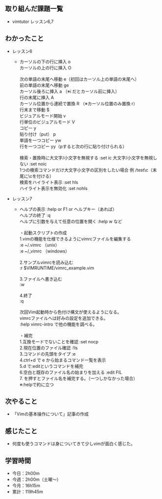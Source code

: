 ## 取り組んだ課題一覧
-  vimtutor レッスン6,7
## わかったこと
- レッスン6
    - カーソルの下の行に挿入 o<br>
カーソルの上の行に挿入 O<br><br>
次の単語の末尾へ移動 e（初回はカーソル上の単語の末尾へ）<br>
前の単語の末尾へ移動 ge<br>
カーソル後ろに挿入 a （※i だとカーソル前に挿入）<br>
行の末尾に挿入 A<br>
カーソル位置から連続で置換 R （※カーソル位置のみ置換 r）<br>
行末まで移動 $<br>
ビジュアルモード開始 v<br>
行単位のビジュアルモード V<br>
コピー y<br>
貼り付け（put） p<br>
単語を一つコピー yw<br>
行を一つコピー yy（pすると次の行に貼り付けられる）<br><br>
検索・置換時に大文字/小文字を無視する :set ic
大文字/小文字を無視しない :set noic<br>
1つの検索コマンドだけ大文字小文字の区別をしたい場合 例 /test\c（末尾に\cを付ける）<br>
検索をハイライト表示 :set hls<br>
ハイライト表示を無効化 :set nohls

- レッスン7
    - ヘルプの表示 :help or F1 or ヘルプキー（あれば）<br>
ヘルプの終了 :q<br>
ヘルプに引数を与えて任意の位置を開く :help w など<br><br>
・起動スクリプトの作成<br>
1.vimの機能を仕様できるようにvimrcファイルを編集する<br>
:e ~/.vimrc （unix）<br>
:e ~/_vimrc （windows）<br><br>
2.サンプルvimrcを読み込む<br>
:r $VIMRUNTIME/vimrc_example.vim<br><br>
3.ファイルへ書き込む<br>
:w<br><br>
4.終了<br>
:q<br><br>
次回Vim起動時から色付け構文が使えるようになる。<br>
vimrcファイルへは好みの設定を追加できる。<br>
:help vimrc-intro で他の機能を調べる。<br><br>
・補完<br>
1.互換モードでないことを確認 :set nocp<br>
2.現在位置のファイル確認 :!ls<br>
3.コマンドの先頭をタイプ :e<br>
4.ctrl+d で e から始まるコマンド一覧を表示<br>
5.d<tab> で:editというコマンドを補完<br>
6.空白と既存のファイル名の始まりを加える :edit FIL<br>
7.<tab> を押すとファイル名を補完する。（一つしかなかった場合）<br>
※:helpで約に立つ

## 次やること
 - 「Vimの基本操作について」記事の作成
## 感じたこと
- 何度も使うコマンドは身についてきて少しvimが面白く感じた。
## 学習時間
- 今日：2h00m
- 今週：2h00m（土曜〜）
- 今月：16h15m
- 累計：119h45m

